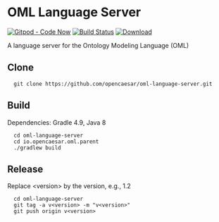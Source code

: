 # OML Language Server 

[![Gitpod - Code Now](https://img.shields.io/badge/Gitpod-code%20now-blue.svg?longCache=true)](https://gitpod.io#https://github.com/opencaesar/oml-language-server)
[![Build Status](https://travis-ci.org/opencaesar/oml-language-server.svg?branch=master)](https://travis-ci.org/opencaesar/oml-language-server)
[ ![Download](https://api.bintray.com/packages/opencaesar/oml-language-server/io.opencaesar.oml/images/download.svg) ](https://bintray.com/opencaesar/oml-language-server/io.opencaesar.oml/_latestVersion)

A language server for the Ontology Modeling Language (OML)

## Clone
```
  git clone https://github.com/opencaesar/oml-language-server.git
```

## Build

Dependencies: Gradle 4.9, Java 8
```
  cd oml-language-server
  cd io.opencaesar.oml.parent
  ./gradlew build
```

## Release

Replace \<version\> by the version, e.g., 1.2
```
  cd oml-language-server
  git tag -a v<version> -m "v<version>"
  git push origin v<version>
```

